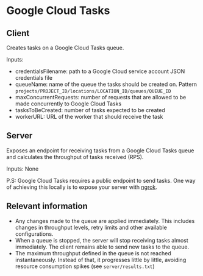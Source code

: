 # Google Cloud Tasks

## Client

Creates tasks on a Google Cloud Tasks queue.

Inputs:

- credentialsFilename: path to a Google Cloud service account JSON credentials file
- queueName: name of the queue the tasks should be created on. Pattern `projects/PROJECT_ID/locations/LOCATION_ID/queues/QUEUE_ID`
- maxConcurrentRequests: number of requests that are allowed to be made concurrently to Google Cloud Tasks
- tasksToBeCreated: number of tasks expected to be created
- workerURL: URL of the worker that should receive the task

## Server

Exposes an endpoint for receiving tasks from a Google Cloud Tasks queue and calculates the throughput of tasks received (RPS).

Inputs: None

P.S: Google Cloud Tasks requires a public endpoint to send tasks. One way of achieving this locally is to expose your server with [ngrok](https://ngrok.com/).

## Relevant information

- Any changes made to the queue are applied immediately. This includes changes in throughput levels, retry limits and other available configurations.
- When a queue is stopped, the server will stop receiving tasks almost immediately. The client remains able to send new tasks to the queue.
- The maximum throughput defined in the queue is not reached instantaneously. Instead of that, it progresses little by little, avoiding resource consumption spikes (see `server/results.txt`)